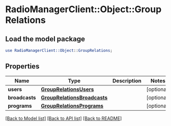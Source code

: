 # RadioManagerClient::Object::GroupRelations

## Load the model package
```perl
use RadioManagerClient::Object::GroupRelations;
```

## Properties
Name | Type | Description | Notes
------------ | ------------- | ------------- | -------------
**users** | [**GroupRelationsUsers**](GroupRelationsUsers.md) |  | [optional] 
**broadcasts** | [**GroupRelationsBroadcasts**](GroupRelationsBroadcasts.md) |  | [optional] 
**programs** | [**GroupRelationsPrograms**](GroupRelationsPrograms.md) |  | [optional] 

[[Back to Model list]](../README.md#documentation-for-models) [[Back to API list]](../README.md#documentation-for-api-endpoints) [[Back to README]](../README.md)


